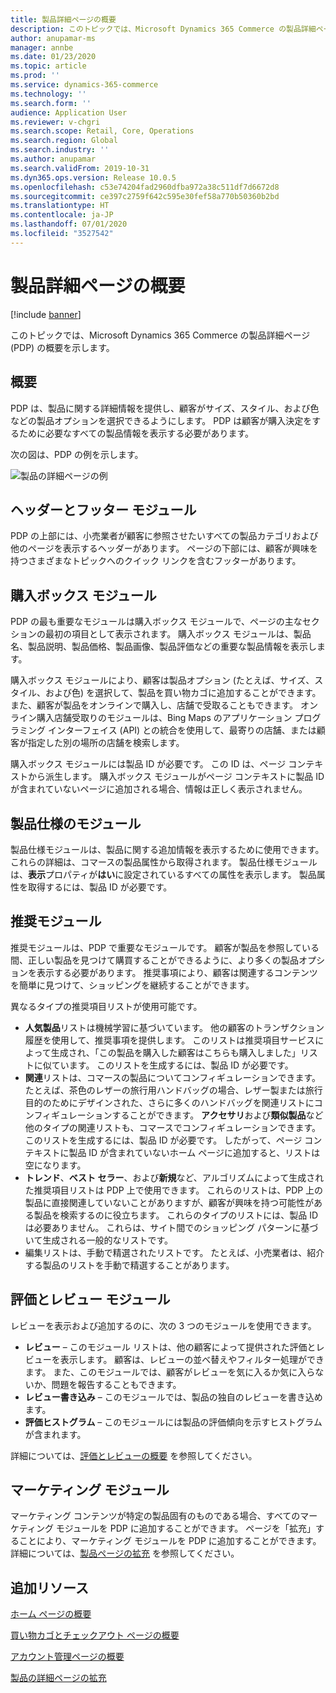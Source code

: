 ```yaml
---
title: 製品詳細ページの概要
description: このトピックでは、Microsoft Dynamics 365 Commerce の製品詳細ページ (PDP) の概要を示します。
author: anupamar-ms
manager: annbe
ms.date: 01/23/2020
ms.topic: article
ms.prod: ''
ms.service: dynamics-365-commerce
ms.technology: ''
ms.search.form: ''
audience: Application User
ms.reviewer: v-chgri
ms.search.scope: Retail, Core, Operations
ms.search.region: Global
ms.search.industry: ''
ms.author: anupamar
ms.search.validFrom: 2019-10-31
ms.dyn365.ops.version: Release 10.0.5
ms.openlocfilehash: c53e74204fad2960dfba972a38c511df7d6672d8
ms.sourcegitcommit: ce397c2759f642c595e30fef58a770b50360b2bd
ms.translationtype: HT
ms.contentlocale: ja-JP
ms.lasthandoff: 07/01/2020
ms.locfileid: "3527542"
---
```

# <a name="product-details-pages-overview"></a>製品詳細ページの概要

[!include [banner](includes/banner.md)]

このトピックでは、Microsoft Dynamics 365 Commerce の製品詳細ページ (PDP) の概要を示します。

## <a name="overview"></a>概要

PDP は、製品に関する詳細情報を提供し、顧客がサイズ、スタイル、および色などの製品オプションを選択できるようにします。 PDP は顧客が購入決定をするために必要なすべての製品情報を表示する必要があります。

次の図は、PDP の例を示します。

![製品の詳細ページの例](./media/pdp.PNG)

## <a name="header-and-footer-modules"></a>ヘッダーとフッター モジュール

PDP の上部には、小売業者が顧客に参照させたいすべての製品カテゴリおよび他のページを表示するヘッダーがあります。 ページの下部には、顧客が興味を持つさまざまなトピックへのクイック リンクを含むフッターがあります。

## <a name="buy-box-module"></a>購入ボックス モジュール

PDP の最も重要なモジュールは購入ボックス モジュールで、ページの主なセクションの最初の項目として表示されます。 購入ボックス モジュールは、製品名、製品説明、製品価格、製品画像、製品評価などの重要な製品情報を表示します。

購入ボックス モジュールにより、顧客は製品オプション (たとえば、サイズ、スタイル、および色) を選択して、製品を買い物カゴに追加することができます。 また、顧客が製品をオンラインで購入し、店舗で受取ることもできます。 オンライン購入店舗受取りのモジュールは、Bing Maps のアプリケーション プログラミング インターフェイス (API) との統合を使用して、最寄りの店舗、または顧客が指定した別の場所の店舗を検索します。

購入ボックス モジュールには製品 ID が必要です。 この ID は、ページ コンテキストから派生します。 購入ボックス モジュールがページ コンテキストに製品 ID が含まれていないページに追加される場合、情報は正しく表示されません。

## <a name="product-specifications-module"></a>製品仕様のモジュール

製品仕様モジュールは、製品に関する追加情報を表示するために使用できます。 これらの詳細は、コマースの製品属性から取得されます。 製品仕様モジュールは、**表示**プロパティが**はい**に設定されているすべての属性を表示します。 製品属性を取得するには、製品 ID が必要です。

## <a name="recommendations-module"></a>推奨モジュール

推奨モジュールは、PDP で重要なモジュールです。 顧客が製品を参照している間、正しい製品を見つけて購買することができるように、より多くの製品オプションを表示する必要があります。 推奨事項により、顧客は関連するコンテンツを簡単に見つけて、ショッピングを継続することができます。

異なるタイプの推奨項目リストが使用可能です。

- **人気製品**リストは機械学習に基づいています。 他の顧客のトランザクション履歴を使用して、推奨事項を提供します。 このリストは推奨項目サービスによって生成され、「この製品を購入した顧客はこちらも購入しました」リストに似ています。 このリストを生成するには、製品 ID が必要です。
- **関連**リストは、コマースの製品についてコンフィギュレーションできます。 たとえば、茶色のレザーの旅行用ハンドバッグの場合、レザー製または旅行目的のためにデザインされた、さらに多くのハンドバッグを関連リストにコンフィギュレーションすることができます。 **アクセサリ**および**類似製品**など他のタイプの関連リストも、コマースでコンフィギュレーションできます。 このリストを生成するには、製品 ID が必要です。 したがって、ページ コンテキストに製品 ID が含まれていないホーム ページに追加すると、リストは空になります。
- **トレンド**、**ベスト セラー**、および**新規**など、アルゴリズムによって生成された推奨項目リストは PDP 上で使用できます。 これらのリストは、PDP 上の製品に直接関連していないことがありますが、顧客が興味を持つ可能性がある製品を検索するのに役立ちます。 これらのタイプのリストには、製品 ID は必要ありません。 これらは、サイト間でのショッピング パターンに基づいて生成される一般的なリストです。
- 編集リストは、手動で精選されたリストです。 たとえば、小売業者は、紹介する製品のリストを手動で精選することがあります。

## <a name="ratings-and-reviews-modules"></a>評価とレビュー モジュール

レビューを表示および追加するのに、次の 3 つのモジュールを使用できます。

- **レビュー** – このモジュール リストは、他の顧客によって提供された評価とレビューを表示します。 顧客は、レビューの並べ替えやフィルター処理ができます。 また、このモジュールでは、顧客がレビューを気に入るか気に入らないか、問題を報告することもできます。
- **レビュー書き込み** – このモジュールでは、製品の独自のレビューを書き込めます。
- **評価ヒストグラム** – このモジュールには製品の評価傾向を示すヒストグラムが含まれます。

詳細については、[評価とレビューの概要](ratings-reviews-overview.md) を参照してください。

## <a name="marketing-modules"></a>マーケティング モジュール

マーケティング コンテンツが特定の製品固有のものである場合、すべてのマーケティング モジュールを PDP に追加することができます。 ページを「拡充」することにより、マーケティング モジュールを PDP に追加することができます。 詳細については、[製品ページの拡充](enrich-product-page.md) を参照してください。

## <a name="additional-resources"></a>追加リソース

[ホーム ページの概要](quick-tour-home-page.md)

[買い物カゴとチェックアウト ページの概要](quick-tour-cart-checkout.md)

[アカウント管理ページの概要](quick-tour-account-management.md)

[製品の詳細ページの拡充](enrich-product-page.md)
